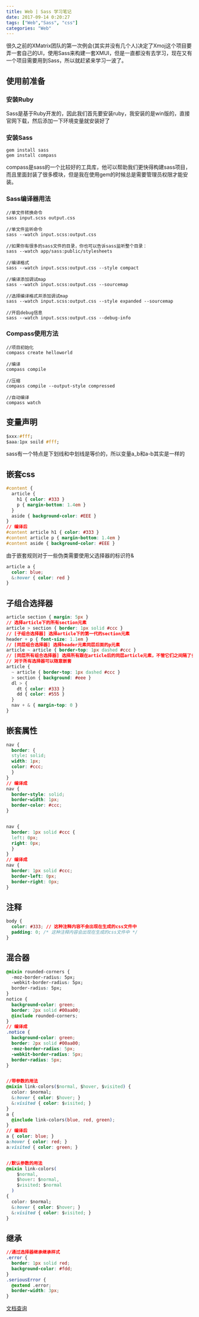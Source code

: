 ```yaml
---
title: Web | Sass 学习笔记
date: 2017-09-14 0:20:27
tags: ["Web","Sass", "css"]
categories: "Web"
---
```


很久之前的XMatrix团队的第一次例会(其实并没有几个人)决定了Xmoj这个项目要弄一套自己的UI，使用Sass来构建一套XMUI，但是一直都没有去学习，现在又有一个项目需要用到Sass，所以就赶紧来学习一波了。

<!--more-->

## 使用前准备

### 安装Ruby

Sass是基于Ruby开发的，因此我们首先要安装ruby，我安装的是win版的，直接官网下载，然后添加一下环境变量就安装好了

### 安装Sass

```shell
gem install sass
gem install compass
```

compass是sass的一个比较好的工具库，他可以帮助我们更快得构建sass项目，而且里面封装了很多模块，但是我在使用gem的时候总是需要管理员权限才能安装。

### Sass编译器用法

```shell
//单文件转换命令
sass input.scss output.css

//单文件监听命令
sass --watch input.scss:output.css

//如果你有很多的sass文件的目录，你也可以告诉sass监听整个目录：
sass --watch app/sass:public/stylesheets

//编译格式
sass --watch input.scss:output.css --style compact

//编译添加调试map
sass --watch input.scss:output.css --sourcemap

//选择编译格式并添加调试map
sass --watch input.scss:output.css --style expanded --sourcemap

//开启debug信息
sass --watch input.scss:output.css --debug-info
```

### Compass使用方法

```shell
//项目初始化
compass create helloworld

//编译
compass compile

//压缩
compass compile --output-style compressed

//自动编译
compass watch
```



## 变量声明

```css
$xxx:#fff;
$aaa:1px soild #fff;
```

sass有一个特点是下划线和中划线是等价的，所以变量a_b和a-b其实是一样的

## 嵌套css

```css
#content {
  article {
    h1 { color: #333 }
    p { margin-bottom: 1.4em }
  }
  aside { background-color: #EEE }
}
// 编译后
#content article h1 { color: #333 }
#content article p { margin-bottom: 1.4em }
#content aside { background-color: #EEE }
```

由于嵌套规则对于一些伪类需要使用父选择器的标识符&

```css
article a {
  color: blue;
  &:hover { color: red }
}
```



## 子组合选择器

```css
article section { margin: 5px }
// 选择article下的所有section元素
article > section { border: 1px solid #ccc }
// [子组合选择器] 选择article下的第一代的section元素
header + p { font-size: 1.1em }
// [同层组合选择器] 选择header元素同层后面的p元素
article ~ article { border-top: 1px dashed #ccc }
// [同层所有组合选择器] 选择所有跟在article后的同层article元素，不管它们之间隔了多少其他元素
// 对于所有选择器可以随意嵌套
article {
  ~ article { border-top: 1px dashed #ccc }
  > section { background: #eee }
  dl > {
    dt { color: #333 }
    dd { color: #555 }
  }
  nav + & { margin-top: 0 }
}
```

## 嵌套属性

```css
nav {
  border: {
  style: solid;
  width: 1px;
  color: #ccc;
  }
}
// 编译成
nav {
  border-style: solid;
  border-width: 1px;
  border-color: #ccc;
}


nav {
  border: 1px solid #ccc {
  left: 0px;
  right: 0px;
  }
}
// 编译成
nav {
  border: 1px solid #ccc;
  border-left: 0px;
  border-right: 0px;
}
```



## 注释

```css
body {
  color: #333; // 这种注释内容不会出现在生成的css文件中
  padding: 0; /* 这种注释内容会出现在生成的css文件中 */
}
```



## 混合器

```css
@mixin rounded-corners {
  -moz-border-radius: 5px;
  -webkit-border-radius: 5px;
  border-radius: 5px;
}
notice {
  background-color: green;
  border: 2px solid #00aa00;
  @include rounded-corners;
}
// 编译成
.notice {
  background-color: green;
  border: 2px solid #00aa00;
  -moz-border-radius: 5px;
  -webkit-border-radius: 5px;
  border-radius: 5px;
}


//带参数的用法
@mixin link-colors($normal, $hover, $visited) {
  color: $normal;
  &:hover { color: $hover; }
  &:visited { color: $visited; }
}
a {
  @include link-colors(blue, red, green);
}
// 编译后
a { color: blue; }
a:hover { color: red; }
a:visited { color: green; }


//默认参数的用法
@mixin link-colors(
    $normal,
    $hover: $normal,
    $visited: $normal
  )
{
  color: $normal;
  &:hover { color: $hover; }
  &:visited { color: $visited; }
}
```



## 继承

```css
//通过选择器继承继承样式
.error {
  border: 1px solid red;
  background-color: #fdd;
}
.seriousError {
  @extend .error;
  border-width: 3px;
}
```



[文档查询](https://www.sass.hk/docs/)